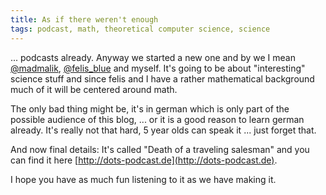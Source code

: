 ```yaml
---
title: As if there weren't enough
tags: podcast, math, theoretical computer science, science
---
```


... podcasts already. Anyway we started a new one and by we I mean
[\@madmalik](http://twitter.com/madmalik),
[\@felis_blue](http://twitter.com/felis_blue) and myself. It's going to
be about "interesting" science stuff and since felis and I have a
rather mathematical background much of it will be centered around
math.

The only bad thing might be, it's in german which is only part of the
possible audience of this blog, ... or it is a good reason to learn
german already. It's really not that hard, 5 year olds can speak it
... just forget that. 

<!--more-->

And now final details: It's called "Death of a traveling salesman" and
you can find it here [http://dots-podcast.de](http://dots-podcast.de).

I hope you have as much fun listening to it as we have making it. 
